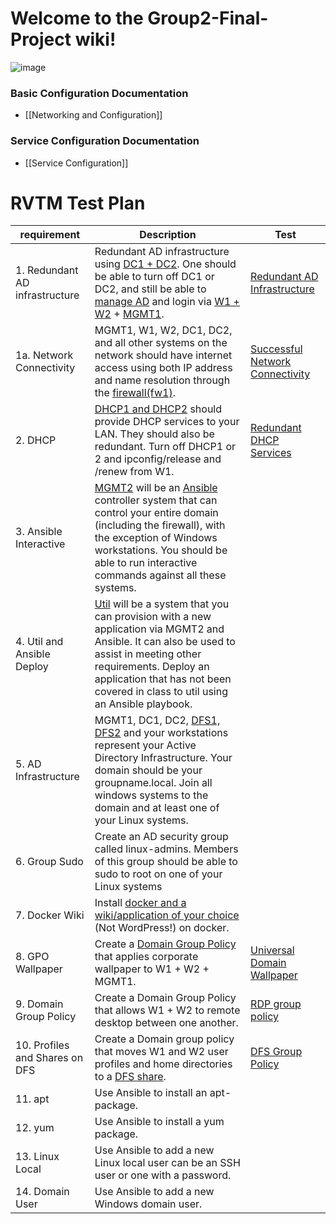 # Welcome to the Group2-Final-Project wiki!

![image](https://user-images.githubusercontent.com/62860262/116823894-2c602380-ab55-11eb-824d-9f25e64a5008.png)

### Basic Configuration Documentation
* [[Networking and Configuration]]

### Service Configuration Documentation
* [[Service Configuration]]

# RVTM Test Plan
|  requirement  |  Description  |  Test  |
|  -----------  |  -----------  |  ----  |
|  1. Redundant AD infrastructure  |  Redundant AD infrastructure using [DC1 + DC2](https://github.com/CameronAuler/Group2-Final-Project/wiki/Setting-up-DC01-%26amp%3B-DC02). One should be able to turn off DC1 or DC2, and still be able to [manage AD](https://github.com/CameronAuler/Group2-Final-Project/wiki/Active-Directory) and login via [W1 + W2](https://github.com/CameronAuler/Group2-Final-Project/wiki/Setting-up-the-Workstations) + [MGMT1](https://github.com/CameronAuler/Group2-Final-Project/wiki/Setting-up-MGMT01).  | [Redundant AD Infrastructure](https://github.com/CameronAuler/Group2-Final-Project/wiki/Redundant-AD-Infrastructure) |
|  1a. Network Connectivity  | MGMT1, W1, W2, DC1, DC2, and all other systems on the network should have internet access using both IP address and name resolution through the [firewall(fw1)](https://github.com/CameronAuler/Group2-Final-Project/wiki/Setting-up-the-firewall). | [Successful Network Connectivity](https://github.com/CameronAuler/Group2-Final-Project/wiki/Successful-Network-Connectivity) |
| 2. DHCP | [DHCP1 and DHCP2](https://github.com/CameronAuler/Group2-Final-Project/wiki/Setting-up-DHCP01-%26amp%3B-DHCP02) should provide DHCP services to your LAN. They should also be redundant. Turn off DHCP1 or 2 and ipconfig/release and /renew from W1. | [Redundant DHCP Services](https://github.com/CameronAuler/Group2-Final-Project/wiki/Redundant-DHCP-Services) |
| 3. Ansible Interactive | [MGMT2](https://github.com/CameronAuler/Group2-Final-Project/wiki/Setting-up-MGMT02) will be an [Ansible](https://github.com/CameronAuler/Group2-Final-Project/wiki/Ansible) controller system that can control your entire domain (including the firewall), with the exception of Windows workstations. You should be able to run interactive commands against all these systems. |  |
| 4. Util and Ansible Deploy |  [Util](https://github.com/CameronAuler/Group2-Final-Project/wiki/Setting-up-UTIL01) will be a system that you can provision with a new application via MGMT2 and Ansible. It can also be used to assist in meeting other requirements. Deploy an application that has not been covered in class to util using an Ansible playbook. |  |
| 5. AD Infrastructure | MGMT1, DC1, DC2, [DFS1, DFS2](https://github.com/CameronAuler/Group2-Final-Project/wiki/Setting-up-DFS01-%26amp%3B-DFS02) and your workstations represent your Active Directory Infrastructure. Your domain should be your groupname.local. Join all windows systems to the domain and at least one of your Linux systems. |  |
| 6. Group Sudo | Create an AD security group called linux-admins. Members of this group should be able to sudo to root on one of your Linux systems |  |
| 7. Docker Wiki | Install [docker and a wiki/application of your choice](https://github.com/CameronAuler/Group2-Final-Project/wiki/Docker) (Not WordPress!) on docker. |  |
| 8. GPO Wallpaper | Create a [Domain Group Policy](https://github.com/CameronAuler/Group2-Final-Project/wiki/Group-Domain-Policy) that applies corporate wallpaper to W1 + W2 + MGMT1. | [Universal Domain Wallpaper](https://github.com/CameronAuler/Group2-Final-Project/wiki/Universal-Domain-Wallpaper) |
| 9. Domain Group Policy | Create a Domain Group Policy that allows W1 + W2 to remote desktop between one another. | [RDP group policy](https://github.com/CameronAuler/Group2-Final-Project/wiki/RDP-group-policy) |
| 10. Profiles and Shares on DFS | Create a Domain group policy that moves W1 and W2 user profiles and home directories to a [DFS share](https://github.com/CameronAuler/Group2-Final-Project/wiki/DFS). | [DFS Group Policy](https://github.com/CameronAuler/Group2-Final-Project/wiki/DFS-Group-Policy) |
| 11. apt | Use Ansible to install an apt-package. |  |
| 12. yum | Use Ansible to install a yum package. |  |
| 13. Linux Local | Use Ansible to add a new Linux local user can be an SSH user or one with a password. |  |
| 14. Domain User | Use Ansible to add a new Windows domain user. |  |